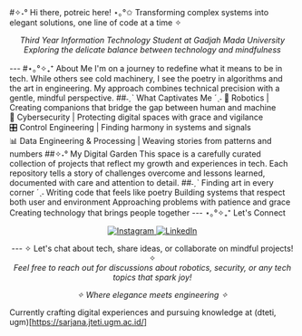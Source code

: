 #✧˖° Hi there, potreic here! ⋆｡°✩
Transforming complex systems into elegant solutions, one line of code at a time ✧
<p align="center">
  <i>Third Year Information Technology Student at Gadjah Mada University</i>
  <br>
  <i>Exploring the delicate balance between technology and mindfulness</i>
</p>
---
#⋆｡°✧₊⁺ About Me
I'm on a journey to redefine what it means to be in tech. While others see cold machinery, I see the poetry in algorithms and the art in engineering. My approach combines technical precision with a gentle, mindful perspective.
##˗ˏˋ What Captivates Me ´ˎ˗
🤖 Robotics | Creating companions that bridge the gap between human and machine
<br>
🔐 Cybersecurity | Protecting digital spaces with grace and vigilance
<br>
🎛️ Control Engineering | Finding harmony in systems and signals
<br>
📊 Data Engineering & Processing | Weaving stories from patterns and numbers
##✧˖° My Digital Garden
This space is a carefully curated collection of projects that reflect my growth and experiences in tech. Each repository tells a story of challenges overcome and lessons learned, documented with care and attention to detail.
##˗ˏˋ Finding art in every corner ´ˎ˗
Writing code that feels like poetry
Building systems that respect both user and environment
Approaching problems with patience and grace
Creating technology that brings people together
---
⋆｡°✧₊⁺ Let's Connect
<p align="center">
  <a href="https://instagram.com/potreic">
    <img src="https://img.shields.io/badge/Instagram-E4405F?style=for-the-badge&logo=instagram&logoColor=white" alt="Instagram"/>
  </a>
  <a href="https://www.linkedin.com/in/nibroosharyanto">
    <img src="https://img.shields.io/badge/LinkedIn-0077B5?style=for-the-badge&logo=linkedin&logoColor=white" alt="LinkedIn"/>
  </a>
</p>
<p align="center">
---
✧ Let's chat about tech, share ideas, or collaborate on mindful projects! ✧
<br>
<i>Feel free to reach out for discussions about robotics, security, or any tech topics that spark joy!</i>
</p>
<p align="center">
<i>✧ Where elegance meets engineering ✧</i>
</p>

Currently crafting digital experiences and pursuing knowledge at (dteti, ugm)[https://sarjana.jteti.ugm.ac.id/] 
